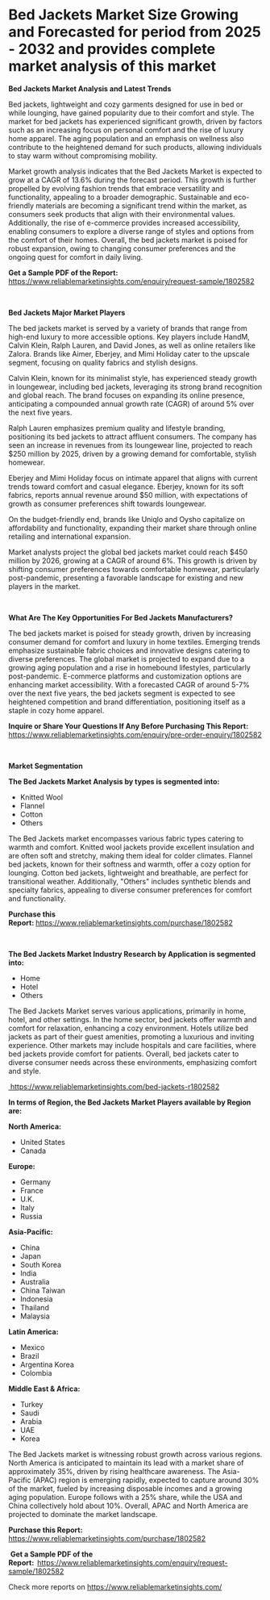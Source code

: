 <p><h1>Bed Jackets Market Size Growing and Forecasted for period from 2025 - 2032 and provides complete market analysis of this market</h1></p><p><strong>Bed Jackets Market Analysis and Latest Trends</strong></p>
<p><p>Bed jackets, lightweight and cozy garments designed for use in bed or while lounging, have gained popularity due to their comfort and style. The market for bed jackets has experienced significant growth, driven by factors such as an increasing focus on personal comfort and the rise of luxury home apparel. The aging population and an emphasis on wellness also contribute to the heightened demand for such products, allowing individuals to stay warm without compromising mobility.</p><p>Market growth analysis indicates that the Bed Jackets Market is expected to grow at a CAGR of 13.6% during the forecast period. This growth is further propelled by evolving fashion trends that embrace versatility and functionality, appealing to a broader demographic. Sustainable and eco-friendly materials are becoming a significant trend within the market, as consumers seek products that align with their environmental values. Additionally, the rise of e-commerce provides increased accessibility, enabling consumers to explore a diverse range of styles and options from the comfort of their homes. Overall, the bed jackets market is poised for robust expansion, owing to changing consumer preferences and the ongoing quest for comfort in daily living.</p></p>
<p><strong>Get a Sample PDF of the Report:&nbsp;</strong> <a href="https://www.reliablemarketinsights.com/enquiry/request-sample/1802582?utm_campaign=2181&utm_medium=2&utm_source=Github&utm_content=ia&utm_term=04042025&utm_id=bed-jackets">https://www.reliablemarketinsights.com/enquiry/request-sample/1802582</a></p>
<p>&nbsp;</p>
<p><strong>Bed Jackets Major Market Players</strong></p>
<p><p>The bed jackets market is served by a variety of brands that range from high-end luxury to more accessible options. Key players include HandM, Calvin Klein, Ralph Lauren, and David Jones, as well as online retailers like Zalora. Brands like Aimer, Eberjey, and Mimi Holiday cater to the upscale segment, focusing on quality fabrics and stylish designs.</p><p>Calvin Klein, known for its minimalist style, has experienced steady growth in loungewear, including bed jackets, leveraging its strong brand recognition and global reach. The brand focuses on expanding its online presence, anticipating a compounded annual growth rate (CAGR) of around 5% over the next five years.</p><p>Ralph Lauren emphasizes premium quality and lifestyle branding, positioning its bed jackets to attract affluent consumers. The company has seen an increase in revenues from its loungewear line, projected to reach $250 million by 2025, driven by a growing demand for comfortable, stylish homewear.</p><p>Eberjey and Mimi Holiday focus on intimate apparel that aligns with current trends toward comfort and casual elegance. Eberjey, known for its soft fabrics, reports annual revenue around $50 million, with expectations of growth as consumer preferences shift towards loungewear.</p><p>On the budget-friendly end, brands like Uniqlo and Oysho capitalize on affordability and functionality, expanding their market share through online retailing and international expansion.</p><p>Market analysts project the global bed jackets market could reach $450 million by 2026, growing at a CAGR of around 6%. This growth is driven by shifting consumer preferences towards comfortable homewear, particularly post-pandemic, presenting a favorable landscape for existing and new players in the market.</p></p>
<p>&nbsp;</p>
<p><strong>What Are The Key Opportunities For Bed Jackets Manufacturers?</strong></p>
<p><p>The bed jackets market is poised for steady growth, driven by increasing consumer demand for comfort and luxury in home textiles. Emerging trends emphasize sustainable fabric choices and innovative designs catering to diverse preferences. The global market is projected to expand due to a growing aging population and a rise in homebound lifestyles, particularly post-pandemic. E-commerce platforms and customization options are enhancing market accessibility. With a forecasted CAGR of around 5-7% over the next five years, the bed jackets segment is expected to see heightened competition and brand differentiation, positioning itself as a staple in cozy home apparel.</p></p>
<p><strong>Inquire or Share Your Questions If Any Before Purchasing This Report:</strong> <a href="https://www.reliablemarketinsights.com/enquiry/pre-order-enquiry/1802582?utm_campaign=2181&utm_medium=2&utm_source=Github&utm_content=ia&utm_term=04042025&utm_id=bed-jackets">https://www.reliablemarketinsights.com/enquiry/pre-order-enquiry/1802582</a></p>
<p>&nbsp;</p>
<p><strong>Market Segmentation</strong></p>
<p><strong>The Bed Jackets Market Analysis by types is segmented into:</strong></p>
<p><ul><li>Knitted Wool</li><li>Flannel</li><li>Cotton</li><li>Others</li></ul></p>
<p><p>The Bed Jackets market encompasses various fabric types catering to warmth and comfort. Knitted wool jackets provide excellent insulation and are often soft and stretchy, making them ideal for colder climates. Flannel bed jackets, known for their softness and warmth, offer a cozy option for lounging. Cotton bed jackets, lightweight and breathable, are perfect for transitional weather. Additionally, "Others" includes synthetic blends and specialty fabrics, appealing to diverse consumer preferences for comfort and functionality.</p></p>
<p><strong>Purchase this Report:&nbsp;</strong><a href="https://www.reliablemarketinsights.com/purchase/1802582?utm_campaign=2181&utm_medium=2&utm_source=Github&utm_content=ia&utm_term=04042025&utm_id=bed-jackets">https://www.reliablemarketinsights.com/purchase/1802582</a></p>
<p>&nbsp;</p>
<p><strong>The Bed Jackets Market Industry Research by Application is segmented into:</strong></p>
<p><ul><li>Home</li><li>Hotel</li><li>Others</li></ul></p>
<p><p>The Bed Jackets Market serves various applications, primarily in home, hotel, and other settings. In the home sector, bed jackets offer warmth and comfort for relaxation, enhancing a cozy environment. Hotels utilize bed jackets as part of their guest amenities, promoting a luxurious and inviting experience. Other markets may include hospitals and care facilities, where bed jackets provide comfort for patients. Overall, bed jackets cater to diverse consumer needs across these environments, emphasizing comfort and style.</p></p>
<p><a href="https://www.reliablemarketinsights.com/bed-jackets-r1802582?utm_campaign=2181&utm_medium=2&utm_source=Github&utm_content=ia&utm_term=04042025&utm_id=bed-jackets">&nbsp;https://www.reliablemarketinsights.com/bed-jackets-r1802582</a></p>
<p><strong>In terms of Region, the Bed Jackets Market Players available by Region are:</strong></p>
<p>
    <p> <strong> North America: </strong>
        <ul>
            <li>United States</li>
            <li>Canada</li>
        </ul>
        </p> 
    <p> <strong> Europe: </strong>
        <ul>
            <li>Germany</li>
            <li>France</li>
            <li>U.K.</li>
            <li>Italy</li>
            <li>Russia</li>
        </ul>
        </p> 
    <p> <strong> Asia-Pacific: </strong>
        <ul>
            <li>China</li>
            <li>Japan</li>
            <li>South Korea</li>
            <li>India</li>
            <li>Australia</li>
            <li>China Taiwan</li>
            <li>Indonesia</li>
            <li>Thailand</li>
            <li>Malaysia</li>
        </ul>
        </p> 
    <p> <strong> Latin America: </strong>
        <ul>
            <li>Mexico</li>
            <li>Brazil</li>
            <li>Argentina Korea</li>
            <li>Colombia</li>
        </ul>
        </p> 
    <p> <strong> Middle East & Africa: </strong>
        <ul>
            <li>Turkey</li>
            <li>Saudi</li>
            <li>Arabia</li>
            <li>UAE</li>
            <li>Korea</li>
        </ul>
    </p>
    </p>
<p><p>The Bed Jackets market is witnessing robust growth across various regions. North America is anticipated to maintain its lead with a market share of approximately 35%, driven by rising healthcare awareness. The Asia-Pacific (APAC) region is emerging rapidly, expected to capture around 30% of the market, fueled by increasing disposable incomes and a growing aging population. Europe follows with a 25% share, while the USA and China collectively hold about 10%. Overall, APAC and North America are projected to dominate the market landscape.</p></p>
<p><strong>Purchase this Report: </strong><a href="https://www.reliablemarketinsights.com/purchase/1802582?utm_campaign=2181&utm_medium=2&utm_source=Github&utm_content=ia&utm_term=04042025&utm_id=bed-jackets">https://www.reliablemarketinsights.com/purchase/1802582</a></p>
<p>&nbsp;<strong>Get a Sample PDF of the Report:&nbsp;&nbsp;</strong><a href="https://www.reliablemarketinsights.com/enquiry/request-sample/1802582?utm_campaign=2181&utm_medium=2&utm_source=Github&utm_content=ia&utm_term=04042025&utm_id=bed-jackets">https://www.reliablemarketinsights.com/enquiry/request-sample/1802582</a></p>
<p><strong></strong></p>
<p>Check more reports on <a href="https://www.reliablemarketinsights.com/?utm_campaign=2181&utm_medium=2&utm_source=Github&utm_content=ia&utm_term=04042025&utm_id=bed-jackets">https://www.reliablemarketinsights.com/</a></p>
